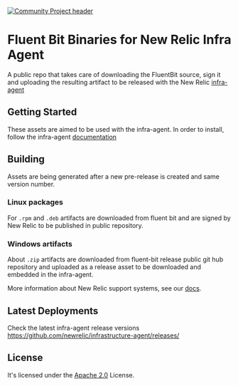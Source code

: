 [![Community Project header](https://github.com/newrelic/opensource-website/raw/master/src/images/categories/Community_Project.png)](https://opensource.newrelic.com/oss-category/#community-project)

# Fluent Bit Binaries for New Relic Infra Agent

A public repo that takes care of downloading the FluentBit source, sign it and uploading the resulting artifact to be released with the New Relic [infra-agent](https://github.com/newrelic/infrastructure-agent)

## Getting Started

These assets are aimed to be used with the infra-agent. In order to install, follow the infra-agent [documentation](https://docs.newrelic.com/docs/logs/enable-log-management-new-relic/enable-log-monitoring-new-relic/forward-your-logs-using-infrastructure-agent/)

 ## Building 
Assets are being generated after a new pre-release is created and same version number.
 
### Linux packages
For `.rpm` and `.deb` artifacts are downloaded from fluent bit and are signed by New Relic to be published in public repository. 

### Windows artifacts
About `.zip` artifacts are downloaded from fluent-bit release public git hub repository and uploaded as a release asset to be downloaded and embedded in the infra-agent.

More information about New Relic support systems, see our [docs](https://docs.newrelic.com/docs/logs/enable-log-management-new-relic/enable-log-monitoring-new-relic/forward-your-logs-using-infrastructure-agent/#requirements).

## Latest Deployments
Check the latest infra-agent release versions https://github.com/newrelic/infrastructure-agent/releases/

## License
It's licensed under the [Apache 2.0](http://apache.org/licenses/LICENSE-2.0.txt) License.
